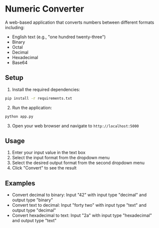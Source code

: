 # Numeric Converter

A web-based application that converts numbers between different formats including:
- English text (e.g., "one hundred twenty-three")
- Binary
- Octal
- Decimal
- Hexadecimal
- Base64

## Setup

1. Install the required dependencies:
```bash
pip install -r requirements.txt
```

2. Run the application:
```bash
python app.py
```

3. Open your web browser and navigate to `http://localhost:5000`

## Usage

1. Enter your input value in the text box
2. Select the input format from the dropdown menu
3. Select the desired output format from the second dropdown menu
4. Click "Convert" to see the result

## Examples

- Convert decimal to binary: Input "42" with input type "decimal" and output type "binary"
- Convert text to decimal: Input "forty two" with input type "text" and output type "decimal"
- Convert hexadecimal to text: Input "2a" with input type "hexadecimal" and output type "text"
